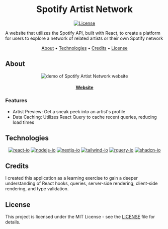 <div align="center">

# Spotify Artist Network

[![License][license.io]][license-url]

<p align="left">
A website that utilizes the Spotify API, built with React, to create a platform for users to explore a network of related artists or their own Spotify network
</p>

[About](#about) •
[Technologies](#technologies) •
[Credits](#credits) •
[License](#license)

</div>

## About

<div align="center">

<img max-height=350 alt="demo of Spotify Artist Network website" src="https://raw.githubusercontent.com/rparin/SpotifyArtistNetwork/main/_preview/Demo.gif">

#### [Website][Website-url]

</div>

### Features

- Artist Preview: Get a sneak peek into an artist's profile
- Data Caching: Utilizes React Query to cache recent queries, reducing load times

## Technologies

<div align="center">

[![react-io]][react-url]
[![nodejs-io]][nodejs-url]
[![nextjs-io]][nextjs-url]
[![tailwind-io]][tailwind-url]
[![rquery-io]][rquery-url]
[![shadcn-io]][shadcn-url]

</div>

## Credits

I created this application as a learning exercise to gain a deeper understanding of React hooks, queries, server-side rendering, client-side rendering, and type validation.

## License

This project is licensed under the MIT License - see the [LICENSE][git-license-url] file for details.

<!-- MARKDOWN LINKS & IMAGES -->

[license.io]: https://img.shields.io/badge/license-MIT-blue.svg
[license-url]: https://opensource.org/licenses/MIT
[git-license-url]: https://github.com/rparin/SpotifyArtistNetwork/blob/main/LICENSE
[react-url]: https://react.dev/
[react-io]: https://img.shields.io/badge/react-%2320232a.svg?style=for-the-badge&logo=react&logoColor=%2361DAFB
[tailwind-url]: https://tailwindcss.com/
[tailwind-io]: https://img.shields.io/badge/tailwindcss-%2338B2AC.svg?style=for-the-badge&logo=tailwind-css&logoColor=white
[nextjs-url]: https://nextjs.org/
[nextjs-io]: https://img.shields.io/badge/Nextjs-000000.svg?style=for-the-badge&logo=nextdotjs
[shadcn-url]: https://ui.shadcn.com/
[Shadcn-io]: https://img.shields.io/badge/shadcn-000000.svg?style=for-the-badge&logo=shadcnui&logoColor=white
[nodejs-url]: https://nodejs.org/en
[nodejs-io]: https://img.shields.io/badge/node.js-6DA55F?style=for-the-badge&logo=node.js&logoColor=white
[rquery-url]: https://tanstack.com/query/latest
[rquery-io]: https://img.shields.io/badge/reactquery-111827?style=for-the-badge&logo=reactquery
[Website-url]: https://spotify-artist-network.vercel.app/

<!-- Badges: https://simpleicons.org or https://github.com/simple-icons/simple-icons/blob/master/slugs.md -->
